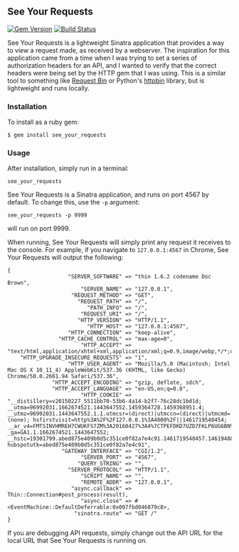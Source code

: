 ## See Your Requests

[![Gem Version](https://badge.fury.io/rb/see_your_requests.svg)](https://badge.fury.io/rb/see_your_requests)
[![Build Status](https://travis-ci.org/davidsoncasey/see-your-requests.svg?branch=master)](https://travis-ci.org/davidsoncasey/see-your-requests)

See Your Requests is a lightweight Sinatra application that provides a way to view a request made,
as received by a webserver. The inspiration for this application came from a time when I was trying
to set a series of authorization headers for an API, and I wanted to verify that the correct headers
were being set by the HTTP gem that I was using. This is a similar tool to something like [Request Bin](http://requestb.in/) or Python's [httpbin](https://github.com/Runscope/httpbin) library, but is lightweight and runs locally.

### Installation
To install as a ruby gem:
```
$ gem install see_your_requests
```

### Usage
After installation, simply run in a terminal:
```
see_your_requests
```
See Your Requests is a Sinatra application, and runs on port 4567 by default.
To change this, use the `-p` argument:
```
see_your_requests -p 9999
```
will run on port 9999.

When running, See Your Requests will simply print any request it receives to the console.
For example, if you navigate to `127.0.0.1:4567` in Chrome, See Your Requests will output the following:
```
{
                   "SERVER_SOFTWARE" => "thin 1.6.2 codename Doc Brown",
                       "SERVER_NAME" => "127.0.0.1",
                    "REQUEST_METHOD" => "GET",
                      "REQUEST_PATH" => "/",
                         "PATH_INFO" => "/",
                       "REQUEST_URI" => "/",
                      "HTTP_VERSION" => "HTTP/1.1",
                         "HTTP_HOST" => "127.0.0.1:4567",
                   "HTTP_CONNECTION" => "keep-alive",
                "HTTP_CACHE_CONTROL" => "max-age=0",
                       "HTTP_ACCEPT" => "text/html,application/xhtml+xml,application/xml;q=0.9,image/webp,*/*;q=0.8",
    "HTTP_UPGRADE_INSECURE_REQUESTS" => "1",
                   "HTTP_USER_AGENT" => "Mozilla/5.0 (Macintosh; Intel Mac OS X 10_11_4) AppleWebKit/537.36 (KHTML, like Gecko) Chrome/50.0.2661.94 Safari/537.36",
              "HTTP_ACCEPT_ENCODING" => "gzip, deflate, sdch",
              "HTTP_ACCEPT_LANGUAGE" => "en-US,en;q=0.8",
                       "HTTP_COOKIE" => "__distillery=v20150227_5511bb70-53b6-4a14-b2f7-76c28dc1bd1d; __utma=96992031.1662674521.1443647552.1459364728.1459368951.4; __utmz=96992031.1443647552.1.1.utmcsr=(direct)|utmccn=(direct)|utmcmd=(none); hsfirstvisit=http%3A%2F%2F127.0.0.1%3A4000%2F||1461719540454; __ar_v4=FMTSINVHMREH7CWUKFS7ZM%3A20160427%3A4%7CTPEFDKD7UZD7FKLP6UG6BN%3A20160427%3A4%7CWULMPY2EEBE23N5MXTTUML%3A20160427%3A4; _ga=GA1.1.1662674521.1443647552; __hstc=19301799.abed875e409b0d5c351ce0f82a7e4c91.1461719540457.1461948885341.1461952417243.9; hubspotutk=abed875e409b0d5c351ce0f82a7e4c91",
                 "GATEWAY_INTERFACE" => "CGI/1.2",
                       "SERVER_PORT" => "4567",
                      "QUERY_STRING" => "",
                   "SERVER_PROTOCOL" => "HTTP/1.1",
                       "SCRIPT_NAME" => "",
                       "REMOTE_ADDR" => "127.0.0.1",
                    "async.callback" => Thin::Connection#post_process(result),
                       "async.close" => #<EventMachine::DefaultDeferrable:0x007fbd046879c8>,
                     "sinatra.route" => "GET /"
}
```
If you are debugging API requests, simply change out the API URL for the local URL that See Your Requests is running on.